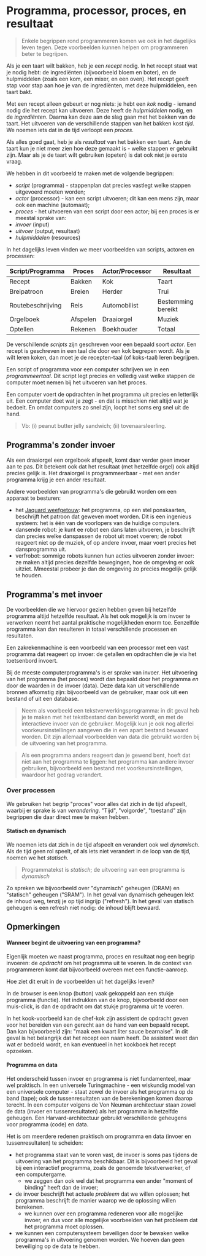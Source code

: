 # Programma, processor, proces, en resultaat

> Enkele begrippen rond programmeren komen we ook in het dagelijks leven tegen. Deze voorbeelden kunnen helpen om programmeren beter te begrijpen.

Als je een taart wilt bakken, heb je een *recept* nodig. In het recept staat wat je nodig hebt: de ingrediënten (bijvoorbeeld bloem en boter), en de hulpmiddelen (zoals een kom, een mixer, en een oven). Het recept geeft stap voor stap aan hoe je van de ingrediënten, met deze hulpmiddelen, een taart bakt.

Met een recept alleen gebeurt er nog niets: je hebt een *kok* nodig - iemand nodig die het recept kan uitvoeren. Deze heeft de *hulpmiddelen* nodig, en de *ingrediënten*. Daarna kan deze aan de slag gaan met het bakken van de taart. Het uitvoeren van de verschillende stappen van het bakken kost *tijd*. We noemen iets dat in de tijd verloopt een *proces*.

Als alles goed gaat, heb je als *resultaat* van het bakken een taart. Aan de taart kun je niet meer zien hoe deze gemaakt is - welke stappen er gebruikt zijn. Maar als je de taart wilt gebruiken (opeten) is dat ook niet je eerste vraag.

We hebben in dit voorbeeld te maken met de volgende begrippen:

* *script* (programma) - stappenplan dat precies vastlegt welke stappen uitgevoerd moeten worden;
* *actor* (processor) - kan een script uitvoeren; dit kan een mens zijn, maar ook een machine (automaat);
* *proces* - het uitvoeren van een script door een actor; bij een proces is er meestal sprake van:
* *invoer* (input)
* *uitvoer* (output, resultaat)
* *hulpmiddelen* (resources)

In het dagelijks leven vinden we meer voorbeelden van scripts, actoren en processen:

| Script/Programma   | Proces | Actor/Processor |Resultaat |
| ---         | ---    | ---       | ---      |
| Recept      | Bakken | Kok       | Taart    |
| Breipatroon | Breien | Herder    | Trui     |
| Routebeschrijving | Reis    | Automobilist | Bestemming bereikt |
| Orgelboek   | Afspelen | Draaiorgel | Muziek |
| Optellen    | Rekenen | Boekhouder | Totaal     |

De verschillende *scripts* zijn geschreven voor een bepaald soort *actor*. Een recept is geschreven in een taal die door een kok begrepen wordt. Als je wilt leren koken, dan moet je de recepten-taal (of koks-taal) leren begrijpen.

Een script of programma voor een computer schrijven we in een *programmeertaal*. Dit script legt precies en volledig vast welke stappen de computer moet nemen bij het uitvoeren van het proces.

Een computer voert de opdrachten in het programma uit precies en letterlijk uit. Een computer doet wat je zegt - en dat is misschien niet altijd wat je bedoelt. En omdat computers zo snel zijn, loopt het soms erg snel uit de hand.

> Vb: (i) peanut butter jelly sandwich; (ii) tovenaarsleerling.

## Programma's zonder invoer

Als een draaiorgel een orgelboek afspeelt, komt daar verder geen invoer aan te pas. Dit betekent ook dat het resultaat (met hetzelfde orgel) ook altijd precies gelijk is. Het draaiorgel is programmeerbaar - met een ander programma krijg je een ander resultaat.

Andere voorbeelden van programma's die gebruikt worden om een apparaat te besturen:

* het [Jaquard weefgetouw](http://nl.wikipedia.org/wiki/Jacquardgetouw): het programma, op een stel ponskaarten, beschrijft het patroon dat geweven moet worden. Dit is een ingenieus systeem: het is één van de voorlopers van de huidige computers.
* dansende robot: je kunt ee robot een dans laten uitvoeren, je beschrijft dan precies welke danspassen de robot uit moet voeren; de robot reageert niet op de muziek, of op andere invoer, maar voert precies het dansprogramma uit.
* verfrobot: sommige robots kunnen hun acties uitvoeren zonder invoer: ze maken altijd precies dezelfde bewegingen, hoe de omgeving er ook uitziet. Mmeestal probeer je dan de omgeving zo precies mogelijk gelijk te houden.

## Programma's met invoer

De voorbeelden die we hiervoor gezien hebben geven bij hetzelfde programma altijd hetzelfde resultaat. Als het ook mogelijk is om invoer te verwerken neemt het aantal praktische mogelijkheden enorm toe. Eenzelfde programma kan dan resulteren in totaal verschillende processen en resultaten.

Een zakrekenmachine is een voorbeeld van een processor met een vast programma dat reageert op invoer: de getallen en opdrachten die je via het toetsenbord invoert.

Bij de meeste computerprogramma's is er sprake van invoer. Het uitvoering van het programma (het proces) wordt dan bepaald door het programma *en* door de waarden in de invoer (data). Deze data kan uit verschillende bronnen afkomstig zijn: bijvoorbeeld van de gebruiker, maar ook uit een bestand of uit een database.

> Neem als voorbeeld een tekstverwerkingsprogramma: in dit geval heb je te maken met het tekstbestand dan bewerkt wordt, en met de interactieve invoer van de gebruiker. Mogelijk kun je ook nog allerlei voorkeursinstellingen aangeven die in een apart bestand bewaard worden. Dit zijn allemaal voorbeelden van data die gebruikt worden bij de uitvoering van het programma.

> Als een programma anders reageert dan je gewend bent, hoeft dat niet aan het programma te liggen: het programma kan andere invoer gebruiken, bijvoorbeeld een bestand met voorkeursinstellingen, waardoor het gedrag verandert.

### Over processen

We gebruiken het begrip "proces" voor alles dat zich in de tijd afspeelt, waarbij er sprake is van *verandering*. "Tijd", "volgorde", "toestand" zijn begrippen die daar direct mee te maken hebben.

#### Statisch en dynamisch

We noemen iets dat zich in de tijd afspeelt en verandert ook wel *dynamisch*. Als de tijd geen rol speelt, of als iets niet verandert in de loop van de tijd, noemen we het *statisch*.

> Programmatekst is *statisch*; de uitvoering van een programma is *dynamisch*

Zo spreken we bijvoorbeeld over "dynamisch" geheugen (DRAM) en "statisch" geheugen ("SRAM"). In het geval van dynamisch geheugen lekt de inhoud weg, tenzij je op tijd ingrijp ("refresh"). In het geval van statisch geheugen is een refresh niet nodig: de inhoud blijft bewaard.

## Opmerkingen

#### Wanneer begint de uitvoering van een programma?

Eigenlijk moeten we naast programma, proces en resultaat nog een begrip invoeren: de *opdracht* om het programma uit te voeren. In de context van programmeren komt dat bijvoorbeeld overeen met een functie-aanroep.

Hoe ziet dit eruit in de voorbeelden uit het dagelijks leven?

In de browser is een knop (button) vaak gekoppeld aan een stukje programma (functie). Het indrukken van de knop, bijvoorbeeld door een muis-click, is dan de opdracht om dat stukje programma uit te voeren.

In het kook-voorbeeld kan de chef-kok zijn assistent de opdracht geven voor het bereiden van een gerecht aan de hand van een bepaald recept. Dan kan bijvoorbeeld zijn: "maak een kwart liter sauce bearnaise". In dit geval is het belangrijk dat het recept een naam heeft. De assistent weet dan wat er bedoeld wordt, en kan eventueel in het kookboek het recept opzoeken.

#### Programma en data

Het onderscheid tussen invoer en programma is niet fundamenteel, maar wel praktisch. In een universele Turingmachine - een wiskundig model van een universele computer - staat zowel de invoer als het programma op de band (tape); ook de tussenresultaten van de berekeningen komen daarop terecht. In een computer volgens de Von Neuman architectuur staan zowel de data (invoer en tussenresultaten) als het programma in hetzelfde geheugen. Een Harvard-architectuur gebruikt verschillende geheugens voor programma (code) en data.

Het is om meerdere redenen praktisch om programma en data (invoer en tussenresultaten) te scheiden:

* het programma staat van te voren vast, de invoer is soms pas tijdens de uitvoering van het programma beschikbaar. Dit is bijvoorbeeld het geval bij een interactief programma, zoals de genoemde tekstverwerker, of een computergame.
    * we zeggen dan ook wel dat het programma een ander "moment of binding" heeft dan de invoer;
* de invoer beschrijft het actuele *probleem* dat we willen oplossen; het programma beschrijft  de manier waarop we de oplossing willen berekenen.
    * we kunnen over een programma redeneren voor alle mogelijke invoer, en dus voor alle mogelijke voorbeelden van het probleem dat het programma moet oplossen.
* we kunnen een computersysteem beveiligen door te bewaken welke programma's in uitvoering genomen worden. We hoeven dan geen beveiliging op de data te hebben.
